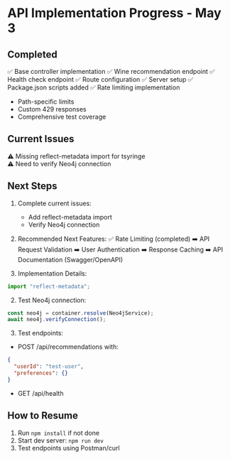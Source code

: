 # API Implementation Progress - May 3

## Completed
✅ Base controller implementation
✅ Wine recommendation endpoint
✅ Health check endpoint
✅ Route configuration
✅ Server setup
✅ Package.json scripts added
✅ Rate limiting implementation
  - Path-specific limits
  - Custom 429 responses
  - Comprehensive test coverage

## Current Issues
⚠️ Missing reflect-metadata import for tsyringe  
⚠️ Need to verify Neo4j connection  

## Next Steps
1. Complete current issues:
   - Add reflect-metadata import
   - Verify Neo4j connection

2. Recommended Next Features:
   ✅ Rate Limiting (completed)
   ➡️ API Request Validation
   ➡️ User Authentication
   ➡️ Response Caching
   ➡️ API Documentation (Swagger/OpenAPI)

3. Implementation Details:
```ts
import "reflect-metadata";
```

2. Test Neo4j connection:
```ts
const neo4j = container.resolve(Neo4jService);
await neo4j.verifyConnection();
```

3. Test endpoints:
- POST /api/recommendations with:
```json
{
  "userId": "test-user",
  "preferences": {}
}
```
- GET /api/health

## How to Resume
1. Run `npm install` if not done
2. Start dev server: `npm run dev`
3. Test endpoints using Postman/curl
